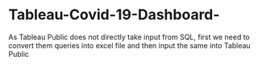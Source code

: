 # Tableau-Covid-19-Dashboard-

As Tableau Public does not directly take input from SQL, first we need to convert them queries into excel file and then input the same into Tableau Public

